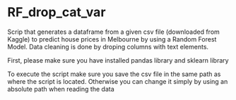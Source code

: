# RF_drop_cat_var
Scrip that generates a dataframe from a given csv file (downloaded from Kaggle) to predict house prices in Melbourne by using a Random Forest Model. Data cleaning is done by droping columns with text elements.

First, please make sure you have installed pandas library and sklearn library

To execute the script make sure you save the csv file in the same path as where the script is located. Otherwise you can change it simply by using an absolute path when reading the data
